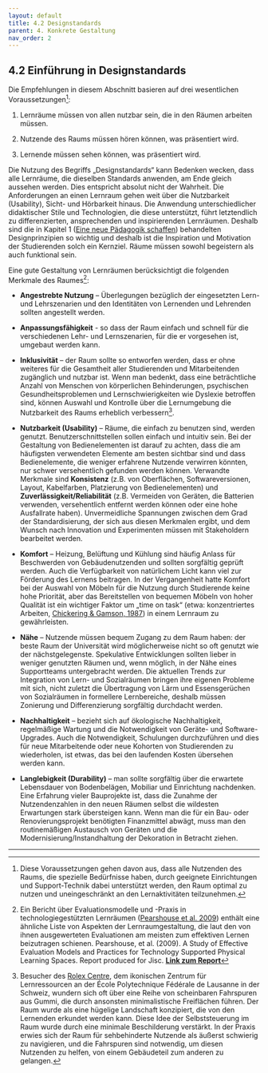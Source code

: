 ```yaml
---
layout: default
title: 4.2 Designstandards
parent: 4. Konkrete Gestaltung
nav_order: 2
---
```

## 4.2 Einführung in Designstandards

Die Empfehlungen in diesem Abschnitt basieren auf drei wesentlichen
Voraussetzungen[^9]:

1.  Lernräume müssen von allen nutzbar sein, die in den Räumen arbeiten
    müssen.

2.  Nutzende des Raums müssen hören können, was präsentiert wird.

3.  Lernende müssen sehen können, was präsentiert wird.

Die Nutzung des Begriffs „Designstandards“ kann Bedenken wecken, dass
alle Lernräume, die dieselben Standards anwenden, am Ende gleich
aussehen werden. Dies entspricht absolut nicht der Wahrheit. Die
Anforderungen an einen Lernraum gehen weit über die Nutzbarkeit
(Usability), Sicht- und Hörbarkeit hinaus. Die Anwendung
unterschiedlicher didaktischer Stile und Technologien, die diese
unterstützt, führt letztendlich zu differenzierten, ansprechenden und
inspirierenden Lernräumen. Deshalb sind die in Kapitel 1
([Eine neue Pädagogik schaffen](../1_paedagogik/0_paedagogik.md))
behandelten Designprinzipien so wichtig und deshalb
ist die Inspiration und Motivation der Studierenden solch ein Kernziel.
Räume müssen sowohl begeistern als auch funktional sein.

Eine gute Gestaltung von Lernräumen berücksichtigt die folgenden
Merkmale des Raumes[^10]:

-   **Angestrebte Nutzung** – Überlegungen bezüglich der eingesetzten
    Lern- und Lehrszenarien und den Identitäten von Lernenden und
    Lehrenden sollten angestellt werden.

-   **Anpassungsfähigkeit** - so dass der Raum einfach und schnell für
    die verschiedenen Lehr- und Lernszenarien, für die er vorgesehen
    ist, umgebaut werden kann.

-   **Inklusivität** – der Raum sollte so entworfen werden, dass er ohne
    weiteres für die Gesamtheit aller Studierenden und Mitarbeitenden
    zugänglich und nutzbar ist. Wenn man bedenkt, dass eine
    beträchtliche Anzahl von Menschen von körperlichen Behinderungen,
    psychischen Gesundheitsproblemen und Lernschwierigkeiten wie
    Dyslexie betroffen sind, können Auswahl und Kontrolle über die
    Lernumgebung die Nutzbarkeit des Raums erheblich verbessern[^11].

-   **Nutzbarkeit (Usability)** – Räume, die einfach zu benutzen sind,
    werden genutzt. Benutzerschnittstellen sollen einfach und intuitiv
    sein. Bei der Gestaltung von Bedienelementen ist darauf zu achten,
    dass die am häufigsten verwendeten Elemente am besten sichtbar sind
    und dass Bedienelemente, die weniger erfahrene Nutzende verwirren
    könnten, nur schwer versehentlich gefunden werden können. Verwandte
    Merkmale sind **Konsistenz** (z.B. von Oberflächen,
    Softwareversionen, Layout, Kabelfarben, Platzierung von
    Bedienelementen) und **Zuverlässigkeit/Reliabilität** (z.B.
    Vermeiden von Geräten, die Batterien verwenden, versehentlich
    entfernt werden können oder eine hohe Ausfallrate haben).
    Unvermeidliche Spannungen zwischen dem Grad der Standardisierung,
    der sich aus diesen Merkmalen ergibt, und dem Wunsch nach Innovation
    und Experimenten müssen mit Stakeholdern bearbeitet werden.

-   **Komfort** – Heizung, Belüftung und Kühlung sind häufig Anlass für
    Beschwerden von Gebäudenutzenden und sollten sorgfältig geprüft
    werden. Auch die Verfügbarkeit von natürlichem Licht kann viel zur
    Förderung des Lernens beitragen. In der Vergangenheit hatte Komfort
    bei der Auswahl von Möbeln für die Nutzung durch Studierende keine
    hohe Priorität, aber das Bereitstellen von bequemen Möbeln von hoher
    Qualität ist ein wichtiger Faktor um „time on task“ (etwa:
    konzentriertes Arbeiten, [Chickering & Gamson, 1987](../Referenzen.md)) in einem
    Lernraum zu gewährleisten.

-   **Nähe** – Nutzende müssen bequem Zugang zu dem Raum haben: der beste
    Raum der Universität wird möglicherweise nicht so oft genutzt wie
    der nächstgelegenste. Spekulative Entwicklungen sollten lieber in
    weniger genutzten Räumen und, wenn möglich, in der Nähe eines
    Supportteams untergebracht werden. Die aktuellen Trends zur
    Integration von Lern- und Sozialräumen bringen ihre eigenen Probleme
    mit sich, nicht zuletzt die Übertragung von Lärm und Essensgerüchen
    von Sozialräumen in formellere Lernbereiche, deshalb müssen
    Zonierung und Differenzierung sorgfältig durchdacht werden.

-   **Nachhaltigkeit** – bezieht sich auf ökologische Nachhaltigkeit,
    regelmäßige Wartung und die Notwendigkeit von Geräte- und
    Software-Upgrades. Auch die Notwendigkeit, Schulungen durchzuführen
    und dies für neue Mitarbeitende oder neue Kohorten von Studierenden zu
    wiederholen, ist etwas, das bei den laufenden Kosten übersehen
    werden kann.

-   **Langlebigkeit (Durability)** – man sollte sorgfältig über die
    erwartete Lebensdauer von Bodenbelägen, Mobiliar und Einrichtung
    nachdenken. Eine Erfahrung vieler Bauprojekte ist, dass die Zunahme
    der Nutzendenzahlen in den neuen Räumen selbst die wildesten
    Erwartungen stark übersteigen kann. Wenn man die für ein Bau- oder
    Renovierungsprojekt benötigten Finanzmittel abwägt, muss man den
    routinemäßigen Austausch von Geräten und die
    Modernisierung/Instandhaltung der Dekoration in Betracht ziehen.

---
[^9]: Diese Voraussetzungen gehen davon aus, dass alle Nutzenden des Raums,
        die spezielle Bedürfnisse haben, durch geeignete Einrichtungen und
        Support-Technik dabei unterstützt werden, den Raum
        optimal zu nutzen und uneingeschränkt an den Lernaktivitäten
        teilzunehmen.

[^10]: Ein Bericht über Evaluationsmodelle und -Praxis in
        technologiegestützten Lernräumen ([Pearshouse et al. 2009](../Referenzen.md)) enthält
        eine ähnliche Liste von Aspekten der Lernraumgestaltung, die laut
        den von ihnen ausgewerteten Evaluationen am meisten zum effektiven
        Lernen beizutragen schienen. Pearshouse, et al. (2009). A Study of
        Effective Evaluation Models and Practices for Technology Supported
        Physical Learning Spaces. Report produced for Jisc. **[Link zum Report](http://oro.open.ac.uk/29996/2/)**

[^11]: Besucher des [Rolex Centre](http://rolexlearningcenter.epfl.ch/), dem ikonischen Zentrum für
        Lernressourcen an der École Polytechnique Fédérale de Lausanne in
        der Schweiz, wundern sich oft über eine Reihe von scheinbaren
        Fahrspuren aus Gummi, die durch ansonsten minimalistische
        Freiflächen führen. Der Raum wurde als eine
        hügelige Landschaft konzipiert, die von den Lernenden erkundet
        werden kann. Diese Idee der Selbststeuerung im Raum wurde durch eine
        minimale Beschilderung verstärkt. In der Praxis erwies sich der Raum
        für sehbehinderte Nutzende als äußerst schwierig zu navigieren, und
        die Fahrspuren sind notwendig, um diesen Nutzenden zu helfen, von
        einem Gebäudeteil zum anderen zu gelangen.
